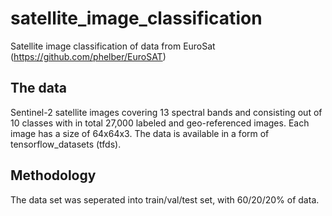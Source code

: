 # satellite_image_classification
Satellite image classification of data from EuroSat (https://github.com/phelber/EuroSAT)

## The data
Sentinel-2 satellite images covering 13 spectral bands and consisting out of 10 classes with in total 27,000 labeled and geo-referenced images. Each image has a size of 64x64x3. The data is available in a form of tensorflow_datasets (tfds).

## Methodology
The data set was seperated into train/val/test set, with 60/20/20% of data.
